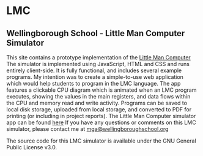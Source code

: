 # LMC
## Wellingborough School - Little Man Computer Simulator
This site contains a prototype implementation of the [Little Man Computer](https://en.wikipedia.org/wiki/Little_man_computer)
The simulator is implemented using JavaScript, HTML and CSS and runs entirely client-side.
It is fully functional, and includes several example programs.
My intention was to create a simple-to-use web application which would help students to program in the LMC language.
The app features a clickable CPU diagram which is animated when an LMC program executes, showing the values in the main registers, and data flows within the CPU and memory read and write activity.
Programs can be saved to local disk storage, uploaded from local storage, and converted to PDF for printing (or including in project reports).
The Little Man Computer simulator app can be found [here](https://wellingborough.github.io/LMC/LMC0.3.html)
If you have any questions or comments on this LMC simulator, please contact me at mga@wellingboroughschool.org

The source code for this LMC simulator is available under the GNU General Public License v3.0.
